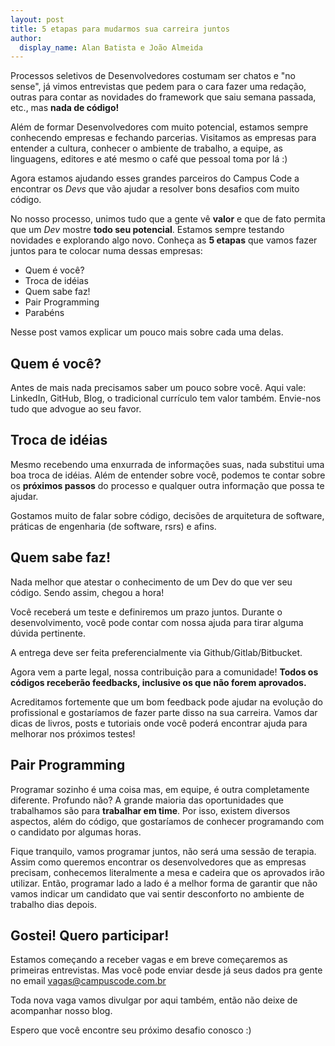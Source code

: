```yaml
---
layout: post
title: 5 etapas para mudarmos sua carreira juntos
author:
  display_name: Alan Batista e João Almeida
---
```


Processos seletivos de Desenvolvedores costumam ser chatos e "no sense", já vimos
entrevistas que pedem para o cara fazer uma redação, outras para contar as
novidades do framework que saiu semana passada, etc., mas __nada de código!__

Além de formar Desenvolvedores com muito potencial, estamos sempre conhecendo
empresas e fechando parcerias. Visitamos as empresas para entender a cultura,
conhecer o ambiente de trabalho, a equipe, as linguagens, editores e até mesmo o
café que pessoal toma por lá :)

Agora estamos ajudando esses grandes parceiros do Campus Code a encontrar os
_Devs_ que vão ajudar a resolver bons desafios com muito código.

No nosso processo, unimos tudo que a gente vê __valor__ e que de fato permita que
um _Dev_ mostre __todo seu potencial__. Estamos sempre testando novidades e
explorando algo novo. Conheça as __5 etapas__ que vamos fazer juntos para te
colocar numa dessas empresas:

- Quem é você?
- Troca de idéias
- Quem sabe faz!
- Pair Programming
- Parabéns

Nesse post vamos explicar um pouco mais sobre cada uma delas.

## Quem é você?

Antes de mais nada precisamos saber um pouco sobre você. Aqui vale: LinkedIn,
GitHub, Blog, o tradicional currículo tem valor também. Envie-nos
tudo que advogue ao seu favor.

## Troca de idéias

Mesmo recebendo uma enxurrada de informações suas, nada substitui uma boa
troca de idéias. Além de entender sobre você, podemos te contar sobre os
__próximos passos__ do processo e qualquer outra informação que possa te ajudar.

Gostamos muito de falar sobre código, decisões de arquitetura de software, práticas
de engenharia (de software, rsrs) e afins.

## Quem sabe faz!

Nada melhor que atestar o conhecimento de um Dev do que ver seu código. Sendo
assim, chegou a hora!

Você receberá um teste e definiremos um prazo juntos. Durante o desenvolvimento,
você pode contar com nossa ajuda para tirar alguma dúvida pertinente.

A entrega deve ser feita preferencialmente via Github/Gitlab/Bitbucket.

Agora vem a parte legal, nossa contribuição para a comunidade! <strong>Todos os
códigos receberão feedbacks, inclusive os que não forem aprovados.</strong>

Acreditamos fortemente que um bom feedback pode ajudar na evolução do
profissional e gostaríamos de fazer parte disso na sua carreira. Vamos dar
dicas de livros, posts e tutoriais onde você poderá encontrar ajuda para melhorar
nos próximos testes!

## Pair Programming

Programar sozinho é uma coisa mas, em equipe, é outra completamente diferente. Profundo
não? A grande maioria das oportunidades que trabalhamos são para
__trabalhar em time__. Por isso, existem diversos aspectos, além do código, que
gostaríamos de conhecer programando com o candidato por algumas horas.

Fique tranquilo, vamos programar juntos, não será uma sessão de terapia. Assim
como queremos encontrar os desenvolvedores que as empresas precisam, conhecemos
literalmente a mesa e cadeira que os aprovados irão utilizar. Então, programar
lado a lado é a melhor forma de garantir que não vamos indicar um candidato que
vai sentir desconforto no ambiente de trabalho dias depois.

## Gostei! Quero participar!

Estamos começando a receber vagas e em breve começaremos as primeiras
entrevistas. Mas você pode enviar desde já seus dados pra gente no email
vagas@campuscode.com.br

Toda nova vaga vamos divulgar por aqui também, então não deixe de acompanhar
nosso blog.

Espero que você encontre seu próximo desafio conosco :)


